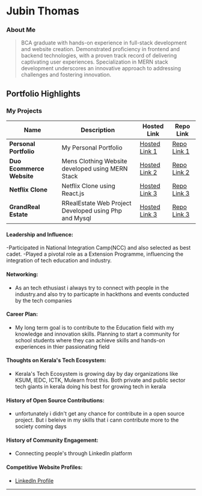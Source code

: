 # Jubin Thomas

### About Me

>BCA graduate with hands-on experience in full-stack
development and website creation. Demonstrated
proficiency in frontend and backend technologies, with a
proven track record of delivering captivating user
experiences. Specialization in MERN stack development
underscores an innovative approach to addressing
challenges and fostering innovation.

## Portfolio Highlights

### My Projects

| Name                    | Description                                                                   | Hosted Link                                               | Repo Link                                                      |
|-------------------------|-------------------------------------------------------------------------------|-----------------------------------------------------------|----------------------------------------------------------------|
| **Personal Portfolio**  | My Personal Portfolio                                                         | [Hosted Link 1]()  | [Repo Link 1](https://github.com/jubin2003/Jubin-Thomas-Portfolio.git)             |
| **Duo Ecommerce Website**            | Mens Clothing Website developed using MERN Stack | [Hosted Link 2]()  | [Repo Link 2](https://github.com/jubin2003/Duo-shop-Main.git)            |
| **Netflix Clone**           | Netflix Clone using React.js                                               | [Hosted Link 3]()  | [Repo Link 3](https://github.com/jubin2003/Netflix_Clone.git)
| **GrandReal Estate**            | RRealEstate Web Project Developed using Php and Mysql                                      | [Hosted Link 3]()  | [Repo Link 3]()


#### Leadership and Influence:


-Participated in National Integration Camp(NCC) and also selected as best cadet.
-Played a pivotal role as a Extension Programme, influencing the integration of tech education and industry.


#### Networking:

- As an tech ethusiast i always try to connect with people in the industry.and also try to particapte in hackthons and events conducted by the tech companies

#### Career Plan:

- My long term goal is to contribute to the Education field with my knowledge and innovation skills. Planning to start a community for school students where they can achieve skills and hands-on experiences in thier passionating field

#### Thoughts on Kerala's Tech Ecosystem:

- Kerala's Tech Ecosystem is growing day by day organizations like KSUM, IEDC, ICTK, Mulearn frost this. Both private and public sector tech giants in kerala doing his best for growing tech in kerala

#### History of Open Source Contributions:

- unfortunately i didn't get any chance for contribute in a open source project. But i beleive in my skills that i cann contribute more to the society coming days

#### History of Community Engagement:

-  Connecting people's through LinkedIn platform


#### Competitive Website Profiles:

- [Linkedln Profile](https:www.linkedin.com/in/jubinthomas2003)


---

